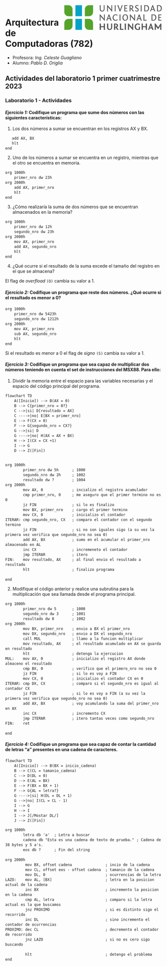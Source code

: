 <img align="right" src="./images/unahur.png" height="80">

# Arquitectura de Computadoras (782)

- Profesora: *Ing. Celeste Guagliano*
- Alumno: *Pablo D. Origlia*

## Actividades del laboratorio 1 primer cuatrimestre 2023

### Laboratorio 1 - Actividades

#### *Ejercicio 1:* Codifique un programa que sume dos números con las siguientes características:

1. Los dos números a sumar se encuentran en los registros AX y BX.

```assembly
   add AX, BX
   hlt
end

```

2. Uno de los números a sumar se encuentra en un registro, mientras que el otro se encuentra en memoria.

```assembly
org 1000h    
    primer_nro dw 23h
org 2000h
    add AX, primer_nro
    hlt
end

```

3. ¿Cómo realizaría la suma de dos números que se encuentran almacenados en la memoria?

```assembly
org 1000h
    primer_nro dw 12h
    segundo_nro dw 23h
org 2000h
    mov AX, primer_nro
    add AX, segundo_nro
    hlt
end

```

4. ¿Qué ocurre si el resultado de la suma excede el tamaño del registro en el que se almacena?

El flag de *overfload* `(O)` cambia su valor a 1.

#### *Ejercicio 2:* Codifique un programa que reste dos números. ¿Qué ocurre si el resultado es menor a 0?

```assembly
org 1000h
    primer_nro dw 5423h
    segundo_nro dw 1212h
org 2000h
    mov AX, primer_nro
    sub AX, segundo_nro
    hlt
end

```

Si el resultado es menor a 0 el flag de *signo* `(S)` cambia su valor a 1.

#### *Ejercicio 3:* Codifique un programa que sea capaz de multiplicar dos números teniendo en cuenta el set de instrucciones del MSX88. Para ello:

1. Dividir la memoria entre el espacio para las variables necesarias y el espacio del código principal del programa.

```mermaid
flowchart TD
    A([Inicio]) --> B(AX = 0) 
    B --> C{primer_nro = 0?}
    C -->|si| D[resultado = AX]
    C ---->|no| E[BX = primer_nro]
    E --> F(CX = 0)
    F --> G{segundo_nro = CX?}
    G -->|si| D
    G ---->|no| H(AX = AX + BX)
    H --> I(CX = CX +1)
    I --> G
    D --> Z([Fin])

```


```assembly

org 1000h
        primer_nro dw 5h      ; 1000
        segundo_nro dw 2h     ; 1002
        resultado dw ?        ; 1004
org 2000h
        mov AX, 0             ; incializo el registro acumulador
        cmp primer_nro, 0     ; me aseguro que el primer termino no es 0
        jz FIN                ; si lo es finalizo
        mov BX, primer_nro    ; cargo el primer termino
        mov CX, 0             ; inicializo el contador
ITERAR: cmp segundo_nro, CX   ; comparo el contador con el segundo termino
        jz FIN                ; si no son iguales sigo (a su vez la primera vez verifica que segundo_nro no sea 0)
        add AX, BX            ; sumo en el acumular el primer_nro almacenado en AL
        inc CX                ; incremeneto el contador
        jmp ITERAR            ; itero
FIN:    mov resultado, AX     ; al final envio el resultado a resultado
        hlt                   ; finalizo programa

end

```

2. Modifique el código anterior y realice una subrutina para la multiplicación que sea llamada desde el programa principal.

```assembly
org 1000h
        primer_nro dw 5       ; 1000
        segundo_nro dw 3      ; 1001
        resultado dw 0        ; 1002
org 2000h
        mov BX, primer_nro    ; envio a BX el primer_nro
        mov DX, segundo_nro   ; envio a DX el segundo_nro
        call MUL              ; llamo a la funcion multiplicar
        mov resultado, AX     ; el resultado acumulado en AX se guarda en resultado
        hlt                   ; detengo la ejercucion
MUL:    mov AX, 0             ; inicializo el registro AX donde almaceno el resultado
        cmp BX, 0             ; verifico que el primero_nro no sea 0
        jz FIN                ; si lo es voy a FIN
        mov CX, 0             ; inicializo el contador CX en 0
ITERAR: cmp DX, CX            ; comparo si el segundo_nro es igual al contador CX
        jz FIN                ; si lo es voy a FIN (a su vez la primera vez verifica que segundo_nro no sea 0)
        add AX, BX            ; voy acumulando la suma del primer_nro en AX
        inc CX                ; incremento CX
        jmp ITERAR            ; itero tantas veces como segundo_nro
FIN:    ret

end

```

#### *Ejercicio 4:* Codifique un programa que sea capaz de contar la cantidad de letras “a” presentes en una cadena de caracteres.

```mermaid
flowchart TD
    A([Inicio]) --> B(BX = inicio_cadena) 
    B --> C(CL = tamanio_cadena)
    C --> D(DL = 0)
    D --> E(AL = BX)
    E --> F(BX = BX + 1)
    F --> G{AL = letra?}
    G ---->|si| H(DL = DL + 1)
    G -->|no| I(CL = CL - 1)
    I --> G
    H --> I
    I --> J[/Mostar DL/]
    J --> Z([Fin])
```

```assembly
org 1000h
        letra db 'a'  ; Letra a buscar
        cadena db "Esta es una cadena de texto de prueba." ; Cadena de 38 bytes y 5 a's.
        eos db ?      ; Fin del string
        
org 2000h
         mov BX, offset cadena               ; incio de la cadena
         mov CL, offset eos - offset cadena  ; tamanio de la cadena
         mov DL, 0                           ; ocurrencias de la letra
LAZO:    mov AL, [BX]                        ; letra en la posicion actual de la cadena
         inc BX                              ; incremento la posicion en la cadena
         cmp AL, letra                       ; comparo si la letra actual es la que buscamos
         jnz PROXIMO                         ; si es distinto sigo el recorrido
         inc DL                              ; sino incremento el contador de ocurrencias
PROXIMO: dec CL                              ; decremento el contador de recorrido
         jnz LAZO                            ; si no es cero sigo buscando

         hlt                                 ; detengo el problema
end

```
 
